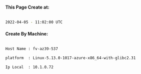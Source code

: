 
   
#### This Page Create at:

```bash

2022-04-05 - 11:02:00 UTC

```

#### Create By Machine:

```bash

Host Name : fv-az39-537

platform  : Linux-5.13.0-1017-azure-x86_64-with-glibc2.31

Ip Local  : 10.1.0.72

```

